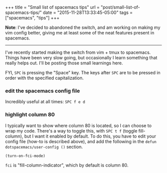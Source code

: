 +++
title = "Small list of spacemacs tips"
url = "post/small-list-of-spacemacs-tips/"
date = "2015-11-28T13:33:45-05:00"
tags = ["spacemacs", "tips"]
+++

**Note**: I've decided to abandoned the switch, and am working on making my vim
config better, giving me at least some of the neat features present in spacemacs.

---

I've recently started making the switch from vim + tmux to spacemacs.
Things have been very slow going, but occasionally I learn something that really
helps out.
I'll be posting those small learnings here.

FYI, `SPC` is pressing the "Space" key.
The keys after `SPC` are to be pressed in order with the specified
capitalization.

### edit the spacemacs config file

Incredibly useful at all times: `SPC f e d`

### highlight column 80

I typically want to show where column 80 is located, so I can choose to wrap my
code.
There's a way to toggle this, with `SPC t f` (toggle fill-column), but I want it
enabled by default.
To do this, you have to edit your config file (how-to is described above), and
add the following in the `defun dotspacemacs/user-config ()` section.

```
(turn-on-fci-mode)
```

`fci` is "fill-column-indicator", which by default is column 80.
